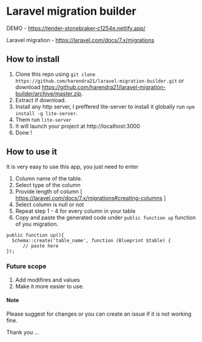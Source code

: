 # Laravel migration builder

DEMO - https://tender-stonebraker-c1254e.netlify.app/

Laravel migration - https://laravel.com/docs/7.x/migrations

## How to install 
  1. Clone this repo using `git clone https://github.com/harendra21/laravel-migration-builder.git` or download https://github.com/harendra21/laravel-migration-builder/archive/master.zip.
  2. Extract if download.
  3. Install any http server, I preffered lite-server to install it globally run `npm install -g lite-server`.
  4. Them run `lite-server`
  5. It will launch your project at http://localhost:3000
  6. Done !
  
## How to use it
  It is very easy to use this app, you just need to enter 
  1. Column name of the table.
  2. Select type of the column
  3. Provide length of column [ https://laravel.com/docs/7.x/migrations#creating-columns ]
  4. Select column is null or not 
  5. Repeat step 1 - 4 for every column in your table
  6. Copy and paste the generated code under `public function up` function of you migration.
    
    public function up(){
      Schema::create('table_name', function (Blueprint $table) {
          // paste here
    });
    
### Future scope
  1. Add modifires and values
  2. Make it more easier to use.
  
  #### Note
 Please suggest for changes or you can create an issue if it is not working fine.
 
 Thank you ...
